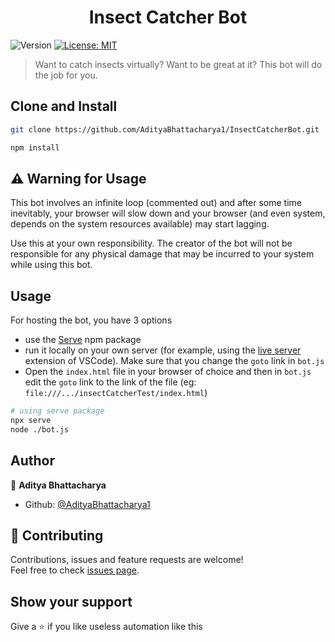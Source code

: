 <h1 align="center">Insect Catcher Bot</h1>
<p>
  <img alt="Version" src="https://img.shields.io/badge/version-1.0.0-green.svg?cacheSeconds=2592000" />
  <a href="#" target="_blank">
    <img alt="License: MIT" src="https://img.shields.io/badge/License-MIT-blue.svg" />
  </a>
</p>

> Want to catch insects virtually? Want to be great at it? This bot will do the job for you.

## Clone and Install

```sh
git clone https://github.com/AdityaBhattacharya1/InsectCatcherBot.git

npm install
```

## ⚠ Warning for Usage

This bot involves an infinite loop (commented out) and after some time inevitably, your browser will slow down and your browser (and even system, depends on the system resources available) may start lagging.

Use this at your own responsibility. The creator of the bot will not be responsible for any physical damage that may be incurred to your system while using this bot.

## Usage

For hosting the bot, you have 3 options

-   use the [Serve](https://www.npmjs.com/package/serve) npm package
-   run it locally on your own server (for example, using the [live server](https://marketplace.visualstudio.com/items?itemName=ritwickdey.LiveServer) extension of VSCode). Make sure that you change the `goto` link in `bot.js`
-   Open the `index.html` file in your browser of choice and then in `bot.js` edit the `goto` link to the link of the file (eg: `file:///.../insectCatcherTest/index.html`)

```sh
# using serve package
npx serve
node ./bot.js
```

## Author

👤 **Aditya Bhattacharya**

-   Github: [@AdityaBhattacharya1](https://github.com/AdityaBhattacharya1)

## 🤝 Contributing

Contributions, issues and feature requests are welcome!<br />Feel free to check [issues page](https://github.com/AdityaBhattacharya1/InsectCatcherBot/issues).

## Show your support

Give a ⭐️ if you like useless automation like this
